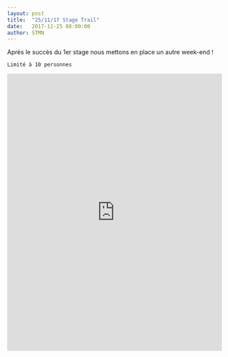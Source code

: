 ```yaml
---
layout: post
title:  "25/11/17 Stage Trail"
date:   2017-11-25 08:00:00
author: STMN
---
```

Après le succès du 1er stage nous mettons en place un autre week-end !


`Limité à 10 personnes`

<iframe src="https://www.facebook.com/plugins/post.php?href=https%3A%2F%2Fwww.facebook.com%2FLadag2.31%2Fposts%2F170714436860756&width=500" width="500" height="646" style="border:none;overflow:hidden" scrolling="no" frameborder="0" allowTransparency="true"></iframe>
